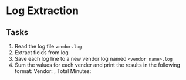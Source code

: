 # Log Extraction

## Tasks
1. Read the log file `vendor.log`
2. Extract fields from log
3. Save each log line to a new vendor log named `<vendor name>.log`
4. Sum the values for each vender and print the results in the following format:
  Vendor: <vendor name>, Total Minutes: <sum of vendor minutes>

